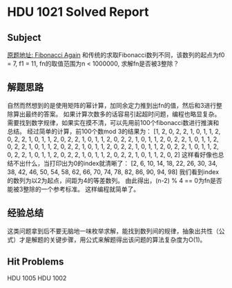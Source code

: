 # HDU 1021 Solved Report

## Subject
[原题地址: Fibonacci Again](http://acm.hdu.edu.cn/showproblem.php?pid=1021)
和传统的求取Fibonacci数列不同，该数列的起点为f0 = 7, f1 = 11, fn的取值范围为n < 1000000, 求解fn是否被3整除？

## 解题思路
自然而然想到的是使用矩阵的幂计算，加同余定力推到出fn的值，然后和3进行整除算出最终的答案。
如果计算次数多的话容易引起超时问题，编程也略显复杂。
需要找到数字规律，如果实在摸不清，可以先用前100个fibonacci数进行推演和总结。
经过简单的计算，前100个数mod 3的结果为：
[1, 2, 0, 2, 2, 1, 0, 1, 1, 2, 0, 2, 2, 1, 0, 1, 1, 2, 0, 2, 2, 1, 0, 1, 1, 2, 0, 2, 2, 1, 0, 1, 1, 2, 0, 2, 2, 1, 0, 1, 1, 2, 0, 2, 2, 1, 0, 1, 1, 2, 0, 2, 2, 1, 0, 1, 1, 2, 0, 2, 2, 1, 0, 1, 1, 2, 0, 2, 2, 1, 0, 1, 1, 2, 0, 2, 2, 1, 0, 1, 1, 2, 0, 2, 2, 1, 0, 1, 1, 2, 0, 2, 2, 1, 0, 1, 1, 2, 0, 2]
这样看好像也总结不出什么，当打印出为0的index就清晰了：
[2, 6, 10, 14, 18, 22, 26, 30, 34, 38, 42, 46, 50, 54, 58, 62, 66, 70, 74, 78, 82, 86, 90, 94, 98]
我们看到index的数列为以2为起点，间距为4的等差数列。
由此得出，(n-2) % 4 == 0为fn是否能被3整除的一个参考标准。
这样编程就简单了。

## 经验总结
这类问题拿到后不要无脑地一味枚举求解，能找到数列间的规律，抽象出共性（公式）才是解题的关键步骤，用公式来解题得出该问题的算法复杂度为O(1)。


## Hit Problems
HDU 1005 HDU 1002